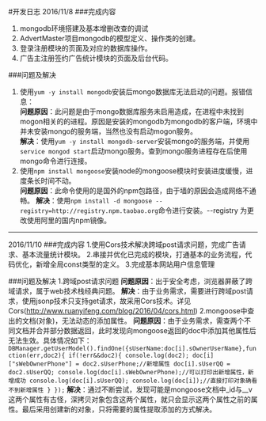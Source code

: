 #开发日志
2016/11/8
###完成内容
1. mongodb环境搭建及基本增删改查的调试
2. AdvertMaster项目mongodb的模型定义、操作类的创建。
3. 登录注册模块的页面及对应的数据库操作。
4. 广告主注册签约广告统计模块的页面及后台代码。  

###问题及解决
1. 使用`yum -y install mongodb`安装后mongo数据库无法启动的问题。报错信息：  
  **问题原因**：此问题是由于mongo数据库服务未启用造成，在进程中未找到mogon相关的的进程。原因是安装的mongodb为mongodb的客户端，环境中并未安装mongo的服务端，当然也没有启动mogon服务。  
  **解决**：使用`yum -y install mongodb-server`安装mongo的服务端，并使用`service mongod start`启动mongo服务。查到mongo服务进程存在后使用mongo命令进行连接。  
2. 使用`npm install mongoose`安装node的mongoose模块时安装进度缓慢，进度条长时间不动。  
  **问题原因**：此命令使用的是国外的npm包路径，由于墙的原因会造成网络不通畅。
  **解决**：使用`npm install -d mongoose --registry=http://registry.npm.taobao.org`命令进行安装。--registry 为更改使用阿里的国内npm镜像。  

---
2016/11/10
###完成内容
1.使用Cors技术解决跨域post请求问题，完成广告请求、基本流量统计模块。
2.串接并优化已完成的模块，打通基本的业务流程，代码优化，新增全局const类型的定义。
3.完成基本网站用户信息管理

###问题及解决
1.跨域post请求问题
**问题原因**：出于安全考虑，浏览器屏蔽了跨域请求，属于web技术栈经典问题。
**解决**：由于业务需求，需要进行跨域post请求，使用jsonp技术只支持get请求，故采用Cors技术。详见 Cors(http://www.ruanyifeng.com/blog/2016/04/cors.html)
2.mongoose中查出的文档(对象)，无法动态的添加属性。
**问题原因**：由于业务需求，需查两个不同文档并合并部分数据返回，此时发现向mongoose返回的doc中添加其他属性后无法生效。具体情况如下：
`DBManager.getUserModel().findOne({sUserName:doc[i].sOwnerUserName},function(err,doc2){
     if(!err&&doc2){
         console.log(doc2);
         doc[i]["sWebOwnerPhone"] = doc2.sUserPhone;//新增属性
         doc[i].sUserQQ = doc2.sUserQQ;
         console.log(doc[i].sWebOwnerPhone);//可以打印出新增属性，新增成功
         console.log(doc[i].sUserQQ);
         console.log(doc[i]);//直接打印对象确看不到新增属性
     }
 });`
**解决**：通过不断尝试，发现可能是mongoose文档中_id与__v这两个属性有古怪，深拷贝对象包含这两个属性，就只会显示这两个属性之前的属性。最后采用创建新的对象，只将需要的属性提取添加的方式解决。
